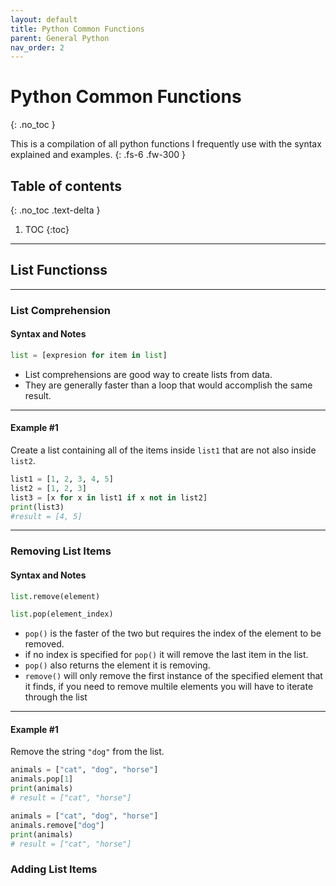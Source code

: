 ```yaml
---
layout: default
title: Python Common Functions
parent: General Python
nav_order: 2
---
```


# Python Common Functions
{: .no_toc }

This is a compilation of all python functions I frequently use with the syntax explained and examples.
{: .fs-6 .fw-300 }

## Table of contents
{: .no_toc .text-delta }

1. TOC
{:toc}

---

## List Functionss

---

### List Comprehension

#### Syntax and Notes

```python
list = [expresion for item in list]
```

- List comprehensions are good way to create lists from data.
- They are generally faster than a loop that would accomplish the same result. 

---

#### Example #1

Create a list containing all of the items inside `list1` that are not also inside `list2`.

```python
list1 = [1, 2, 3, 4, 5]
list2 = [1, 2, 3]
list3 = [x for x in list1 if x not in list2]
print(list3)
#result = [4, 5]
```
---

### Removing List Items

#### Syntax and Notes

```python
list.remove(element)
```

```python
list.pop(element_index)
```

- `pop()` is the faster of the two but requires the index of the element to be  removed.
- if no index is specified for `pop()` it will remove the last item in the list.
- `pop()` also returns the element it is removing.
- `remove()` will only remove the first instance of the specified element that it finds, if you need to remove multile elements you will have to iterate through the list

---

#### Example #1

Remove the string `"dog"` from the list.

```python
animals = ["cat", "dog", "horse"]
animals.pop[1]
print(animals)
# result = ["cat", "horse"]
```
```python
animals = ["cat", "dog", "horse"]
animals.remove["dog"]
print(animals)
# result = ["cat", "horse"]
```
### Adding List Items



